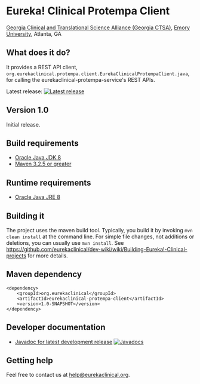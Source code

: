 # Eureka! Clinical Protempa Client
[Georgia Clinical and Translational Science Alliance (Georgia CTSA)](http://www.georgiactsa.org), [Emory University](http://www.emory.edu), Atlanta, GA

## What does it do?
It provides a REST API client, `org.eurekaclinical.protempa.client.EurekaClinicalProtempaClient.java`, for calling the eurekaclinical-protempa-service's REST APIs.

Latest release: [![Latest release](https://maven-badges.herokuapp.com/maven-central/org.eurekaclinical/eurekaclinical-protempa-client/badge.svg)](https://maven-badges.herokuapp.com/maven-central/org.eurekaclinical/eurekaclinical-protempa-client)

## Version 1.0
Initial release.

## Build requirements
* [Oracle Java JDK 8](http://www.oracle.com/technetwork/java/javase/overview/index.html)
* [Maven 3.2.5 or greater](https://maven.apache.org)

## Runtime requirements
* [Oracle Java JRE 8](http://www.oracle.com/technetwork/java/javase/overview/index.html)

##  Building it
The project uses the maven build tool. Typically, you build it by invoking `mvn clean install` at the command line. For simple file changes, not additions or deletions, you can usually use `mvn install`. See https://github.com/eurekaclinical/dev-wiki/wiki/Building-Eureka!-Clinical-projects for more details.

## Maven dependency
```
<dependency>
    <groupId>org.eurekaclinical</groupId>
    <artifactId>eurekaclinical-protempa-client</artifactId>
    <version>1.0-SNAPSHOT</version>
</dependency>
```

## Developer documentation
* [Javadoc for latest development release](http://javadoc.io/doc/org.eurekaclinical/eurekaclinical-protempa-client) [![Javadocs](http://javadoc.io/badge/org.eurekaclinical/eurekaclinical-protempa-client.svg)](http://javadoc.io/doc/org.eurekaclinical/eurekaclinical-protempa-client)

## Getting help
Feel free to contact us at help@eurekaclinical.org.

